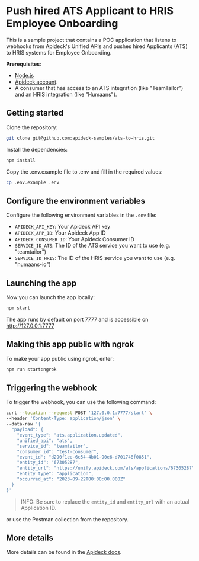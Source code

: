 #  Push hired ATS Applicant to HRIS Employee Onboarding

This is a sample project that contains a POC application that listens to webhooks from Apideck's Unified APIs and pushes hired Applicants (ATS) to HRIS systems for Employee Onboarding.

**Prerequisites**: 
 - [Node.js](https://nodejs.org/en/)
 - [Apideck account](https://platform.apideck.com/configuration/api-keys).
 - A consumer that has access to an ATS integration (like "TeamTailor") and an HRIS integration (like "Humaans").

## Getting started

Clone the repository:

```bash
git clone git@github.com:apideck-samples/ats-to-hris.git
```

Install the dependencies:

```bash
npm install
``` 

Copy the .env.example file to .env and fill in the required values:

```bash
cp .env.example .env
```

## Configure the environment variables

Configure the following environment variables in the `.env` file:
- `APIDECK_API_KEY`: Your Apideck API key
- `APIDECK_APP_ID`: Your Apideck App ID
- `APIDECK_CONSUMER_ID`: Your Apideck Consumer ID
- `SERVICE_ID_ATS`: The ID of the ATS service you want to use (e.g. "teamtailor")
- `SERVICE_ID_HRIS`: The ID of the HRIS service you want to use (e.g. "humaans-io")

## Launching the app

Now you can launch the app locally:

```bash
npm start
```

The app runs by default on port 7777 and is accessible on http://127.0.0.1:7777

## Making this app public with ngrok

To make your app public using ngrok, enter:

```bash
npm run start:ngrok
```

## Triggering the webhook

To trigger the webhook, you can use the following command:

```bash
curl --location --request POST '127.0.0.1:7777/start' \
--header 'Content-Type: application/json' \
--data-raw '{
  "payload": {
    "event_type": "ats.application.updated",
    "unified_api": "ats",
    "service_id": "teamtailor",
    "consumer_id": "test-consumer",
    "event_id": "d290f1ee-6c54-4b01-90e6-d701748f0851",
    "entity_id": "67305287",
    "entity_url": "https://unify.apideck.com/ats/applications/67305287",
    "entity_type": "application",
    "occurred_at": "2023-09-22T00:00:00.000Z"
  }
}'
``` 

 > INFO: Be sure to replace the `entity_id` and `entity_url` with an actual Application ID.

or use the Postman collection from the repository.

## More details

More details can be found in the [Apideck docs](https://developers.apideck.com/).
